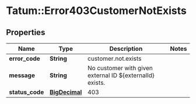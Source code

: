 # Tatum::Error403CustomerNotExists

## Properties
Name | Type | Description | Notes
------------ | ------------- | ------------- | -------------
**error_code** | **String** | customer.not.exists | 
**message** | **String** | No customer with given external ID ${externalId} exists. | 
**status_code** | [**BigDecimal**](BigDecimal.md) | 403 | 

